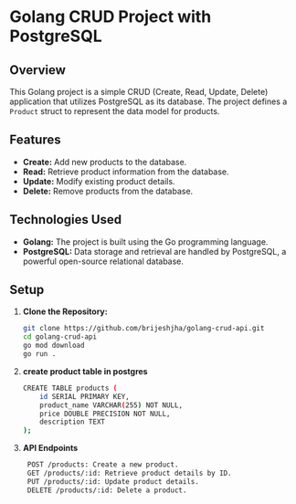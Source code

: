# Golang CRUD Project with PostgreSQL

## Overview

This Golang project is a simple CRUD (Create, Read, Update, Delete) application that utilizes PostgreSQL as its database. The project defines a `Product` struct to represent the data model for products.

## Features

- **Create:** Add new products to the database.
- **Read:** Retrieve product information from the database.
- **Update:** Modify existing product details.
- **Delete:** Remove products from the database.

## Technologies Used

- **Golang:** The project is built using the Go programming language.
- **PostgreSQL:** Data storage and retrieval are handled by PostgreSQL, a powerful open-source relational database.

## Setup

1. **Clone the Repository:**
   ```bash
   git clone https://github.com/brijeshjha/golang-crud-api.git
   cd golang-crud-api
   go mod download
   go run .
   
2. **create product table in postgres**
   ```bash
   CREATE TABLE products (
       id SERIAL PRIMARY KEY,
       product_name VARCHAR(255) NOT NULL,
       price DOUBLE PRECISION NOT NULL,
       description TEXT
   );

3. **API Endpoints**

     ```bash
      POST /products: Create a new product.
      GET /products/:id: Retrieve product details by ID.
      PUT /products/:id: Update product details.
      DELETE /products/:id: Delete a product.
